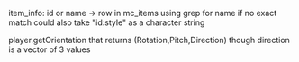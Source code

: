 item_info: id or name  → row in mc_items
   using grep for name if no exact match
   could also take "id:style" as a character string

player.getOrientation that returns (Rotation,Pitch,Direction)
   though direction is a vector of 3 values
